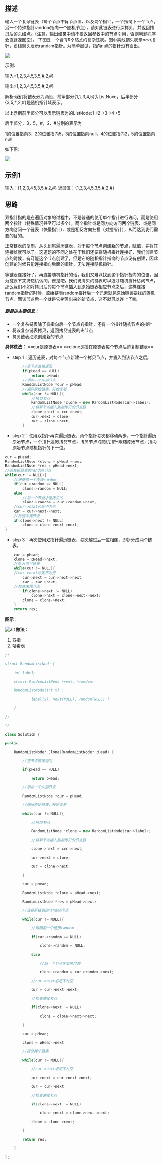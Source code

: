 ## 描述

输入一个复杂链表（每个节点中有节点值，以及两个指针，一个指向下一个节点，另一个特殊指针random指向一个随机节点），请对此链表进行深拷贝，并返回拷贝后的头结点。（注意，输出结果中请不要返回参数中的节点引用，否则判题程序会直接返回空）。 下图是一个含有5个结点的复杂链表。图中实线箭头表示next指针，虚线箭头表示random指针。为简单起见，指向null的指针没有画出。

![](https://uploadfiles.nowcoder.com/images/20210616/557336_1623831920130/2CD1CC917CD1875FF9CD391C2924DF09)

  

示例:

输入:{1,2,3,4,5,3,5,#,2,#}

输出:{1,2,3,4,5,3,5,#,2,#}

解析:我们将链表分为两段，前半部分{1,2,3,4,5}为ListNode，后半部分{3,5,#,2,#}是随机指针域表示。

以上示例前半部分可以表示链表为的ListNode:1->2->3->4->5

后半部分，3，5，#，2，#分别的表示为

1的位置指向3，2的位置指向5，3的位置指向null，4的位置指向2，5的位置指向null

如下图:

![](https://uploadfiles.nowcoder.com/images/20210616/557336_1623836735191/971325772A17A314D3C44EBCDB6E7209)  

## 示例1

输入：{1,2,3,4,5,3,5,#,2,#}
返回值：{1,2,3,4,5,3,5,#,2,#}

## 思路
双指针指的是在遍历对象的过程中，不是普通的使用单个指针进行访问，而是使用两个指针（特殊情况甚至可以多个），两个指针或是同方向访问两个链表、或是同方向访问一个链表（快慢指针）、或是相反方向扫描（对撞指针），从而达到我们需要的目的。

正常链表的复制，从头到尾遍历链表，对于每个节点创建新的节点，赋值，并将其连接好就可以了。这道题的不同之处在于我们还要将随机指针连接好，我们创建节点的时候，有可能这个节点创建了，但是它的随机指针指向的节点没有创建，因此创建的时候只能连接指向后面的指针，无法连接随机指针。

等链表连接好了，再连接随机指针的话，我们又难以找到这个指针指向的位置，因为链表不支持随机访问。但是吧，我们待拷贝的链表可以通过随机指针访问节点，那么我们不如将拷贝后的每个节点插入到原始链表相应节点之后，这样连接random指针的时候，原始链表random指针后一个元素就是原始链表要找的随机节点，而该节点后一个就是它拷贝出来的新节点，这不就可以连上了嘛。

##### 题目的主要信息：

- 一个复杂链表除了有指向后一个节点的指针，还有一个指针随机节点的指针
- 将该复杂链表拷贝，返回拷贝链表的头节点
- 拷贝链表必须创建新的节点

**具体做法：**
==cur是原链表==
==clone是插在原链表每个节点后的复制链表==

- step 1：遍历链表，对每个节点新建一个拷贝节点，并插入到该节点之后。
```c++
		//空节点直接返回
        if(pHead == NULL)
            return pHead;
        //添加一个头部节点
        RandomListNode *cur = pHead;
        //遍历原始链表，开始复制
        while(cur != NULL){
            //拷贝节点
            RandomListNode *clone = new RandomListNode(cur->label);
            //将新节点插入到被拷贝的节点后
            clone->next = cur->next;
            cur->next = clone;
            cur = clone->next;
        }
```
- step 2：使用双指针再次遍历链表，两个指针每次都移动两步，一个指针遍历原始节点，一个指针遍历拷贝节点，拷贝节点的随机指针跟随原始节点，指向原始节点随机指针的下一位。
```c++
cur = pHead;
RandomListNode *clone = pHead->next;
RandomListNode *res = pHead->next;
//连接新链表的random节点
while(cur != NULL){
	//跟随前一个连接random
	if(cur->random == NULL)
		clone->random = NULL;
	else
		//后一个节点才是拷贝的
		clone->random = cur->random->next;
	//cur->next必定不为空
	cur = cur->next->next;
	//检查末尾节点
	if(clone->next != NULL)
		clone = clone->next->next;
}
```
- step 3：再次使用双指针遍历链表，每次越过后一位相连，即拆分成两个链表。
```c++
	cur = pHead;
	clone = pHead->next;
	//拆分两个链表
	while(cur != NULL){
	//cur->next必定不为空
		cur->next = cur->next->next;
		cur = cur->next;
	//检查末尾节点
		if(clone->next != NULL)
			clone->next = clone->next->next;
		clone = clone->next;
	}
	return res;

```

**图示：**

![alt](https://uploadfiles.nowcoder.com/images/20220423/397721558_1650683274480/D83430A7F5827D198AD11AAFBBF96B0C)
**做法：**
1. 双指
2. 哈希表

```c++
/*

struct RandomListNode {

    int label;

    struct RandomListNode *next, *random;

    RandomListNode(int x) :

            label(x), next(NULL), random(NULL) {

    }

};

*/

class Solution {

public:

    RandomListNode* Clone(RandomListNode* pHead) {

        //空节点直接返回

        if(pHead == NULL)

            return pHead;

        //添加一个头部节点

        RandomListNode *cur = pHead;

        //遍历原始链表，开始复制

        while(cur != NULL){

            //拷贝节点

            RandomListNode *clone = new RandomListNode(cur->label);

            //将新节点插入到被拷贝的节点后

            clone->next = cur->next;

            cur->next = clone;

            cur = clone->next;

        }

        cur = pHead;

        RandomListNode *clone = pHead->next;

        RandomListNode *res = pHead->next;

        //连接新链表的random节点

        while(cur != NULL){

            //跟随前一个连接random

            if(cur->random == NULL)

                clone->random = NULL;

            else

                //后一个节点才是拷贝的

                clone->random = cur->random->next;

            //cur->next必定不为空

            cur = cur->next->next;

            //检查末尾节点

            if(clone->next != NULL)

                clone = clone->next->next;

        }

        cur = pHead;

        clone = pHead->next;

        //拆分两个链表

        while(cur != NULL){

            //cur->next必定不为空

            cur->next = cur->next->next;

            cur = cur->next;

            //检查末尾节点

            if(clone->next != NULL)

                clone->next = clone->next->next;

            clone = clone->next;

        }

        return res;

    }

};
```